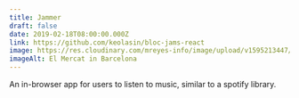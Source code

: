 ```yaml
---
title: Jammer
draft: false
date: 2019-02-18T08:00:00.000Z
link: https://github.com/keolasin/bloc-jams-react
image: https://res.cloudinary.com/mreyes-info/image/upload/v1595213447/Oddities/Mushroom_Morsels.jpg
imageAlt: El Mercat in Barcelona
---
```

An in-browser app for users to listen to music, similar to a spotify library.
